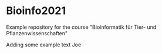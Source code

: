 # Bioinfo2021
Example repository for the course "Bioinformatik für Tier- und Pflanzenwissenschaften" 

Adding some example text Joe